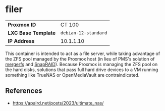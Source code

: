 # filer

| | |
|-|-|
| **Proxmox ID** | CT 100 |
| **LXC Base Template** | `debian-12-standard` |
| **IP Address** | 10.1.1.10 |

This container is intended to act as a file server, while taking advantage of the ZFS pool managed by the Proxmox host (in lieu of PMS's solution of [mergerfs](https://perfectmediaserver.com/03-installation/manual-install-proxmox/#mergerfs) and [SnapRAID](https://perfectmediaserver.com/03-installation/manual-install-proxmox/#snapraid)).  Because Proxmox is managing the ZFS pool on the hard disks, solutions that pass full hard drive devices to a VM running something like TrueNAS or OpenMediaVault are contraindicated.

## References
- https://apalrd.net/posts/2023/ultimate_nas/

